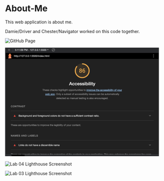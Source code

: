 # About-Me

This web application is about me.

Damie/Driver and Chester/Navigator worked on this code together.

![GitHub Page](https://cleecoloma.github.io/About-Me/)

![Lab 05 Lighthouse Screenshot](./img/lab05lighthousescreenshot.png)

![Lab 04 Lighthouse Screenshot](./img/Lab%2002%20Lighthouse%20Screenshot.png)

![Lab 03 Lighthouse Screenshot](./img/Lab%2003%20Lighthouse%20Screenshot.png)


